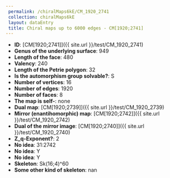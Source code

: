```yaml
--- 
 permalink: /chiralMaps6kE/CM_1920_2741 
 collection: chiralMaps6kE
 layout: dataEntry
 title: Chiral maps up to 6000 edges - CM[1920;2741]
---
```


- **ID**: [CM[1920;2741]]({{ site.url }}/test/CM_1920_2741)
- **Genus of the underlying surface**: 949
- **Length of the face**: 480
- **Valency**: 240
- **Length of the Petrie polygon**: 32
- **Is the automorphism group solvable?**: S
- **Number of vertices**: 16
- **Number of edges**: 1920
- **Number of faces**: 8
- **The map is self-**: none
- **Dual map**: [CM[1920;2739]]({{ site.url }}/test/CM_1920_2739)
- **Mirror (enantihomorphic) map**: [CM[1920;2742]]({{ site.url }}/test/CM_1920_2742)
- **Dual of the mirror image**: [CM[1920;2740]]({{ site.url }}/test/CM_1920_2740)
- **Z_q-Exponent?**: 2
- **No idea**:  31:2742
- **No idea**: Y
- **No idea**: Y
- **Skeleton**: Sk(16;4)^60
- **Some other kind of skeleton**: nan
